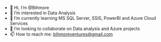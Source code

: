 - 👋 Hi, I’m @Bihmore
- 👀 I’m interested in Data Analysis
- 🌱 I’m currently learning MS SQL Server, SSIS, PowerBI and Azure Cloud Services
- 💞️ I’m looking to collaborate on Data analysis and Azure projects
- 📫 How to reach me: bihmoreventures@gmail.com

<!---
Bihmore/Bihmore is a ✨ special ✨ repository because its `README.md` (this file) appears on your GitHub profile.
You can click the Preview link to take a look at your changes.
--->
